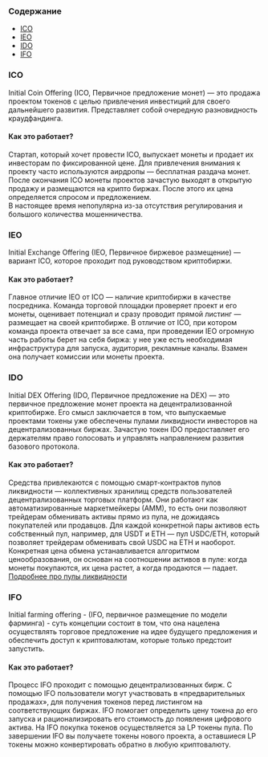 ### Содержание
- [ICO](#ICO)
- [IEO](#IEO)
- [IDO](#IDO)
- [IFO](#IFO)
 
### ICO
Initial Coin Offering (ICO, Первичное предложение монет) — это продажа проектом токенов с целью привлечения инвестиций для своего дальнейшего развития. Представляет собой очередную разновидность краудфандинга.
 
#### Как это работает?
Стартап, который хочет провести ICO, выпускает монеты и продает их инвесторам по фиксированной цене. Для привлечения внимания к проекту часто используются аирдропы — бесплатная раздача монет. После окончания ICO монеты проектов зачастую выходят в открытую продажу и размещаются на крипто биржах. После этого их цена определяется спросом и предложением.
<br />
В настоящее время непопулярна из-за отсутствия регулирования и большого количества мошенничества.
 

### IEO
Initial Exchange Offering (IEO, Первичное биржевое размещение) — вариант ICO, которое проходит под руководством криптобиржи.
 
#### Как это работает?
Главное отличие IEO от ICO — наличие криптобиржи в качестве посредника. Команда торговой площадки проверяет проект и его монеты, оценивает потенциал и сразу проводит прямой листинг — размещает на своей криптобирже. В отличие от ICO, при котором команда проекта отвечает за все сама, при проведении IEO огромную часть работы берет на себя биржа: у нее уже есть необходимая инфраструктура для запуска, аудитория, рекламные каналы. Взамен она получает комиссии или монеты проекта.
 

### IDO
Initial DEX Offering (IDO, Первичное предложение на DEX) — это первичное предложение монет проекта на децентрализованной криптобирже.   Его смысл заключается в том, что выпускаемые проектами токены уже обеспечены пулами ликвидности инвесторов на децентрализованных биржах. Зачастую токен IDO предоставляет его держателям право голосовать и управлять направлением развития базового протокола.
 
#### Как это работает?
Средства привлекаются с помощью смарт-контрактов пулов ликвидности — коллективных хранилищ средств пользователей децентрализованных торговых платформ. Они работают как автоматизированные маркетмейкеры (АММ), то есть они позволяют трейдерам обменивать активы прямо из пула, не дожидаясь покупателей или продавцов. Для каждой конкретной пары активов есть собственный пул, например, для USDT и ЕТН — пул USDC/ETH, который позволяет трейдерам обменивать свой USDC на ETH и наоборот.
Конкретная цена обмена устанавливается  алгоритмом ценообразования, он основан на соотношении активов в пуле: когда монеты покупаются, их цена растет, а когда продаются — падает. 
[Подробнее про пулы ликвидности](../../terms#%D0%BF%D1%83%D0%BB%D1%8B-%D0%BB%D0%B8%D0%BA%D0%B2%D0%B8%D0%B4%D0%BD%D0%BE%D1%81%D1%82%D0%B8) 

### IFO
Initial farming offering - (IFO, первичное размещение по модели фарминга) - суть концепции состоит в том, что она нацелена осуществлять торговое предложение на идее будущего предложения и обеспечить доступ к криптовалютам, которые только предстоит запустить.  

#### Как это работает?
Процесс IFO проходит с помощью децентрализованных бирж. С помощью IFO пользователи могут участвовать в «предварительных продажах», для получения токенов перед листингом на соответствующих биржах. IFO помогает определить цену токена до его запуска и рационализировать его стоимость до появления цифрового актива. На IFO покупка токенов осуществляется за LP токены пула. По завершении IFO вы получаете токены нового проекта, а оставшиеся LP токены можно конвертировать обратно в любую криптовалюту. 


